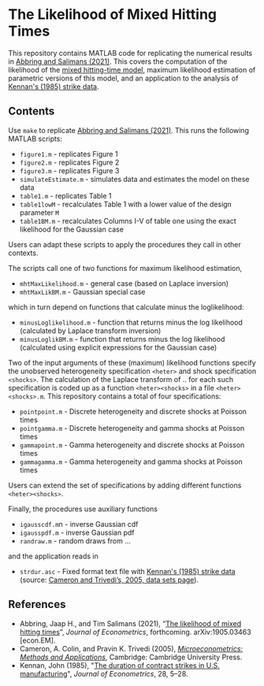 # The Likelihood of Mixed Hitting Times

This repository contains MATLAB code for replicating the numerical results in [Abbring and Salimans (2021)](https://arxiv.org/abs/1905.03463). This covers the computation of the likelihood of the [mixed hitting-time model](http://jaap.abbring.org/images/pdf/ecta7312.pdf), maximum likelihood estimation of parametric versions of this model, and an application to the analysis of [Kennan's (1985) strike data](https://www.ssc.wisc.edu/~jkennan/research/JEM85.pdf).

## Contents
Use `make` to replicate [Abbring and Salimans (2021)](https://arxiv.org/abs/1905.03463). This runs the following MATLAB scripts:

- `figure1.m` -  replicates Figure 1
- `figure2.m` -  replicates Figure 2
- `figure3.m` -  replicates Figure 3
- `simulateEstimate.m` - simulates data and estimates the model on these data
- `table1.m` - replicates Table 1
- `table1lowM` - recalculates Table 1 with a lower value of the design parameter `M`
- `table1BM.m` - recalculates Columns I-V of table one using the exact likelihood for the Gaussian case

Users can adapt these scripts to apply the procedures they call in other contexts. 

The scripts call one of two functions for maximum likelihood estimation,

- `mhtMaxLikelihood.m` - general case (based on Laplace inversion)
- `mhtMaxLikBM.m` - Gaussian special case

which in turn depend on functions that calculate minus the loglikelihood: 

- `minusLoglikelihood.m` - function that returns minus the log likelihood (calculated by Laplace transform inversion)
- `minusLoglikBM.m` - function that returns minus the log likelihood (calculated using explicit expressions for the Gaussian case)

Two of the input arguments of these (maximum) likelihood functions specify the unobserved heterogeneity specification `<heter>` and shock specification `<shocks>`. The calculation of the Laplace transform of .. for each such specification is coded up as a function `<heter><shocks>` in a file `<heter><shocks>.m`. This repository contains a total of four specifications:

- `pointpoint.m` - Discrete heterogeneity and discrete shocks at Poisson times
- `pointgamma.m` - Discrete heterogeneity and gamma shocks at Poisson times
- `gammapoint.m` - Gamma heterogeneity and discrete shocks at Poisson times
- `gammagamma.m` - Gamma heterogeneity and gamma shocks at Poisson times

Users can extend the set of specifications by adding different functions `<heter><shocks>`.

Finally, the procedures use auxiliary functions

- `igausscdf.m`n - inverse Gaussian cdf
- `igausspdf.m` - inverse Gaussian pdf
- `randraw.m` -  random draws from ...

and the application reads in

- `strdur.asc` - Fixed format text file with [Kennan's (1985) strike data](https://www.ssc.wisc.edu/~jkennan/research/JEM85.pdf) (source: [Cameron and Trivedi’s, 2005, data sets page](http://cameron.econ.ucdavis.edu/mmabook/mmadata.html)).

## References
- Abbring, Jaap H., and Tim Salimans (2021), “[The likelihood of mixed hitting times](https://arxiv.org/abs/1905.03463)”, *Journal of Econometrics*, forthcoming. arXiv:1905.03463 \[econ.EM\].
- Cameron, A. Colin, and Pravin K. Trivedi (2005), *[Microeconometrics: Methods and Applications](http://cameron.econ.ucdavis.edu/mmabook/mma.html)*, Cambridge: Cambridge University Press.
- Kennan, John (1985), "[The duration of contract strikes in U.S. manufacturing](https://www.ssc.wisc.edu/~jkennan/research/JEM85.pdf)", *Journal of Econometrics*, 28, 5–28.
